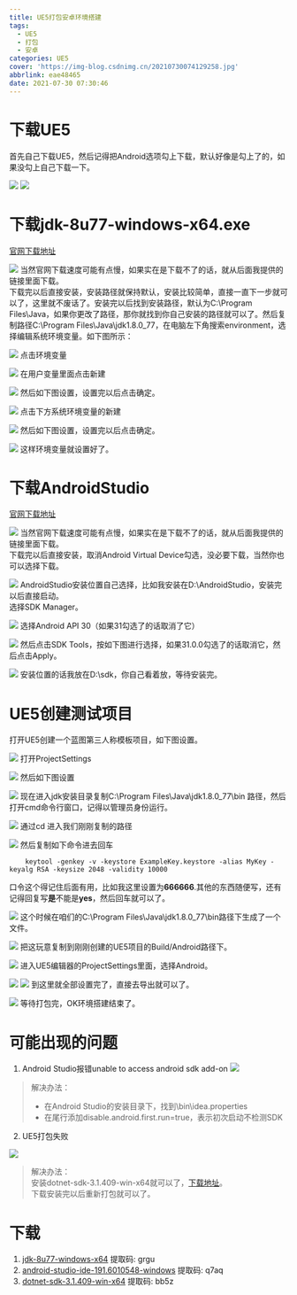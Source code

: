 ```yaml
---
title: UE5打包安卓环境搭建
tags:
  - UE5
  - 打包
  - 安卓
categories: UE5
cover: 'https://img-blog.csdnimg.cn/20210730074129258.jpg'
abbrlink: eae48465
date: 2021-07-30 07:30:46
---
```


# 下载UE5
首先自己下载UE5，然后记得把Android选项勾上下载，默认好像是勾上了的，如果没勾上自己下载一下。   

![](https://img-blog.csdnimg.cn/20210730212849100.png)
![](https://img-blog.csdnimg.cn/20210730212858482.png)

# 下载jdk-8u77-windows-x64.exe   
[官网下载地址](https://www.oracle.com/java/technologies/javase/javase8-archive-downloads.html)

![](https://img-blog.csdnimg.cn/20210730213151369.png)
当然官网下载速度可能有点慢，如果实在是下载不了的话，就从后面我提供的链接里面下载。      
下载完以后直接安装，安装路径就保持默认，安装比较简单，直接一直下一步就可以了，这里就不废话了。安装完以后找到安装路径，默认为C:\Program Files\Java，如果你更改了路径，那你就找到你自己安装的路径就可以了。然后复制路径C:\Program Files\Java\jdk1.8.0_77，在电脑左下角搜索environment，选择编辑系统环境变量。如下图所示：   

![](https://img-blog.csdnimg.cn/20210730213735212.png)
点击环境变量 

![](https://img-blog.csdnimg.cn/20210730213842439.png)
在用户变量里面点击新建        

![](https://img-blog.csdnimg.cn/20210730213902952.png)
然后如下图设置，设置完以后点击确定。      

![](https://img-blog.csdnimg.cn/20210730213951521.png)
点击下方系统环境变量的新建         

![](https://img-blog.csdnimg.cn/2021073021405544.png)
然后如下图设置，设置完以后点击确定。     

![](https://img-blog.csdnimg.cn/20210730213951521.png)
这样环境变量就设置好了。

# 下载AndroidStudio 
[官网下载地址](https://developer.android.com/studio/archive)

![](https://img-blog.csdnimg.cn/2021073021441631.png)
当然官网下载速度可能有点慢，如果实在是下载不了的话，就从后面我提供的链接里面下载。     
下载完以后直接安装，取消Android Virtual Device勾选，没必要下载，当然你也可以选择下载。  

![](https://img-blog.csdnimg.cn/20210730214659346.jpg)
AndroidStudio安装位置自己选择，比如我安装在D:\AndroidStudio，安装完以后直接启动。        
选择SDK Manager。         

![](https://img-blog.csdnimg.cn/20210730220913881.png)
选择Android API 30（如果31勾选了的话取消了它）   

![](https://img-blog.csdnimg.cn/20210730220947851.png)
然后点击SDK Tools，按如下图进行选择，如果31.0.0勾选了的话取消它，然后点击Apply。 

![](https://img-blog.csdnimg.cn/20210730221522261.png)
安装位置的话我放在D:\sdk，你自己看着放，等待安装完。             

# UE5创建测试项目
打开UE5创建一个蓝图第三人称模板项目，如下图设置。   

![](https://img-blog.csdnimg.cn/20210730222309410.png) 
打开ProjectSettings       

![](https://img-blog.csdnimg.cn/20210730222355712.png)
然后如下图设置     

![](https://img-blog.csdnimg.cn/20210730222537679.png)
现在进入jdk安装目录复制C:\Program Files\Java\jdk1.8.0_77\bin 路径，然后打开cmd命令行窗口，记得以管理员身份运行。 

![](https://img-blog.csdnimg.cn/2021073022285233.png)
通过cd 进入我们刚刚复制的路径     

![](https://img-blog.csdnimg.cn/2021073022302776.png)
然后复制如下命令进去回车           
```(C++)
    keytool -genkey -v -keystore ExampleKey.keystore -alias MyKey -keyalg RSA -keysize 2048 -validity 10000  
```   
口令这个得记住后面有用，比如我这里设置为**666666**.其他的东西随便写，还有记得回复写**是**不能是**yes**，然后回车就可以了。  

![](https://img-blog.csdnimg.cn/20210730223211947.png)
这个时候在咱们的C:\Program Files\Java\jdk1.8.0_77\bin路径下生成了一个文件。  

![](https://img-blog.csdnimg.cn/20210730223508117.png)
把这玩意复制到刚刚创建的UE5项目的Build/Android路径下。       

![](https://img-blog.csdnimg.cn/2021073022432889.png) 
进入UE5编辑器的ProjectSettings里面，选择Android。    

![](https://img-blog.csdnimg.cn/20210730224537107.png)
![](https://img-blog.csdnimg.cn/20210730224828429.png)
到这里就全部设置完了，直接去导出就可以了。      

![](https://img-blog.csdnimg.cn/20210730224907127.png)
等待打包完，OK环境搭建结束了。

# 可能出现的问题
1. Android Studio报错unable to access android sdk add-on
![](https://img-blog.csdnimg.cn/2021073023401258.png)
> 解决办法：        
> * 在Android Studio的安装目录下，找到\bin\idea.properties   
> * 在尾行添加disable.android.first.run=true，表示初次启动不检测SDK
2. UE5打包失败    

![](https://img-blog.csdnimg.cn/2021073022520373.png)   
> 解决办法：   
> 安装dotnet-sdk-3.1.409-win-x64就可以了，[下载地址](https://dotnet.microsoft.com/download/dotnet/thank-you/sdk-3.1.409-windows-x64-installer)。   
> 下载安装完以后重新打包就可以了。  

# 下载
1. [jdk-8u77-windows-x64](https://pan.baidu.com/s/1XvOiuAs0W0OdkX06s3AlNg) 提取码: grgu   
2. [android-studio-ide-191.6010548-windows](https://pan.baidu.com/s/1cyyZUGysB5MwfR1LLnfXkw) 提取码: q7aq    
3. [dotnet-sdk-3.1.409-win-x64](https://pan.baidu.com/s/1Vto2VcM9AI7TSyaZcSPiyA)  提取码: bb5z   